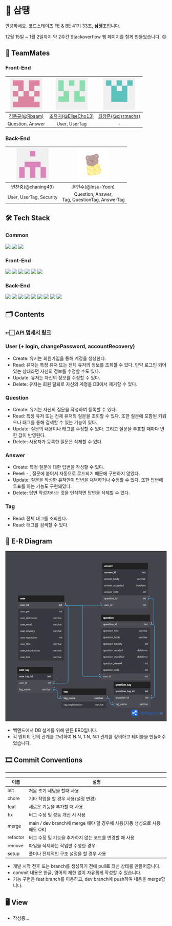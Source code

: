 # 🎴 삼땡

안녕하세요. 코드스테이츠 FE & BE 41기 33조, **삼땡**조입니다.

12월 15일 ~ 1월 2일까지 약 2주간 Stackoverflow 웹 페이지를 함께 만들었습니다. 😊

## 👥 TeamMates

### Front-End

| <img src="readme_img/Rbaam.png" width="100px" height="100px" title="Github_Logo"/> | <img src="readme_img/elice.png" width="100px" height="100px" title="Github_Logo"/> | <img src="readme_img/cjsrmachs.png" width="100px" height="100px" title="Github_Logo"/>  |
| :---: | :---: | :---: |
| [ 김동규(@Rbaam) ](https://github.com/Rbaam) | [ 조유지(@EliseCho13) ](https://github.com/EliseCho13) | [ 최창훈(@cjsrmachs) ](https://github.com/cjsrmachs) |
| Question, Answer | User, UserTag | - |

### Back-End

| <img src="readme_img/chaning49.png" width="100px" height="100px" title="Github_Logo"/> | <img src="readme_img/Insu-Yoon.png" width="100px" height="100px" title="Github_Logo"/> |
| :---: | :---: |
| [ 변찬중(@chaning49) ](http://github.com/chaning49) | [ 윤인수(@Insu-Yoon) ](https://github.com/Insu-Yoon) |
| User, UserTag, Security | Question, Answer, <br> Tag, QuestionTag, AnswerTag |

## 🛠 Tech Stack

### Common
<a target="_blank"><img src="https://img.shields.io/badge/discord-5865F2?style=flat&logo=discord&logoColor=ffffff"/></a>
<a target="_blank"><img src="https://img.shields.io/badge/git-F05032?style=flat&logo=git&logoColor=ffffff"/></a>
<a target="_blank"><img src="https://img.shields.io/badge/github-181717?style=flat&logo=github&logoColor=ffffff"/></a>


### Front-End
<a target="_blank"><img src="https://img.shields.io/badge/html5-E34F26?style=flat&logo=html5&logoColor=ffffff"/></a>
<a target="_blank"><img src="https://img.shields.io/badge/css-1572B6?style=flat&logo=css3&logoColor=ffffff"/></a>
<a target="_blank"><img src="https://img.shields.io/badge/javascript-F7DF1E?style=flat&logo=javascript&logoColor=ffffff"/></a>
<a target="_blank"><img src="https://img.shields.io/badge/node.js-339933?style=flat&logo=node.js&logoColor=ffffff"/></a>
<a target="_blank"><img src="https://img.shields.io/badge/react-61DAFB?style=flat&logo=react&logoColor=000000"/></a>
<a target="_blank"><img src="https://img.shields.io/badge/axios-5A29E4?style=flat&logo=axios&logoColor=ffffff"/></a>

### Back-End
<a target="_blank"><img src="https://img.shields.io/badge/java-red?style=flat&logo=java&logoColor=ffffff"/></a>
<a target="_blank"><img src="https://img.shields.io/badge/spring-6DB33F?style=flat&logo=spring&logoColor=ffffff"/></a>
<a target="_blank"><img src="https://img.shields.io/badge/spring boot-6DB33F?style=flat&logo=springboot&logoColor=ffffff"/></a>
<a target="_blank"><img src="https://img.shields.io/badge/spring security-6DB33F?style=flat&logo=springsecurity&logoColor=ffffff"/></a>
<a target="_blank"><img src="https://img.shields.io/badge/jwt-000000?style=flat&logo=json web tokens&logoColor=ffffff"/></a>
<a target="_blank"><img src="https://img.shields.io/badge/gradle-02303A?style=flat&logo=gradle&logoColor=ffffff"/></a>
<a target="_blank"><img src="https://img.shields.io/badge/mysql-4479A1?style=flat&logo=mysql&logoColor=ffffff"/></a>
<a target="_blank"><img src="https://img.shields.io/badge/amazon ec2-FF9900?style=flat&logo=amazon ec2&logoColor=ffffff"/></a>
<a target="_blank"><img src="https://img.shields.io/badge/amazon rds-527FFF?style=flat&logo=amazon rds&logoColor=ffffff"/></a>

## 🗂️ Contents

### [**👉🏻 API 명세서 링크**](http://ec2-15-164-87-251.ap-northeast-2.compute.amazonaws.com:8080/swagger-ui.html#/)

### **User (+ login, changePassword, accountRecovery)**

- Create: 유저는 회원가입을 통해 계정을 생성한다.
- Read: 유저는 특정 유저 또는 전체 유저의 정보를 조회할 수 있다. 만약 로그인 되어 있는 상태라면 자신의 정보를 수정할 수도 있다.
- Update: 유저는 자신의 정보를 수정할 수 있다.
- Delete: 유저는 회원 탈퇴로 자신의 계정을 DB에서 제거할 수 있다.

### **Question**

- Create: 유저는 자신의 질문을 작성하여 등록할 수 있다.
- Read: 특정 유저 또는 전체 유저의 질문을 조회할 수 있다. 또한 질문에 포함된 키워드나 태그를 통해 검색할 수 있는 기능이 있다.
- Update: 질문의 내용이나 태그를 수정할 수 있다. 그리고 질문을 투표할 때마다 변한 값이 반영된다.
- Delete: 사용자가 등록한 질문은 삭제할 수 있다.

### **Answer**

- Create: 특정 질문에 대한 답변을 작성할 수 있다.
- ~~Read~~: - , 질문에 붙어서 자동으로 로드되기 때문에 구현하지 않았다.
- Update: 질문을 작성한 유저만이 답변을 채택하거나 수정할 수 있다. 또한 답변에 투표를 하는 기능도 구현돼있다.
- Delete: 답변 작성자라는 것을 인식하면 답변을 삭제할 수 있다.

### **Tag**

- Read: 전체 태그를 조회한다.
- Read: 태그를 검색할 수 있다.

## 🩻 E-R Diagram

![ER_diagram.png](readme_img/ER_diagram.png)

- 백엔드에서 DB 설계를 위해 만든 ERD입니다.
- 각 엔티티 간의 관계를 고려하여 N:N, 1:N, N:1 관계를 정의하고 테이블을 만들어주었습니다.

## 🎞 Commit Conventions

---

| 이름 | 설명 |
| --- | --- |
| init | 처음 초기 세팅을 할때 사용 |
| chore | 기타 작업을 할 경우 사용(설정 변경) |
| feat | 새로운 기능을 추가할 때 사용 |
| fix | 버그 수정 및 성능 개선 시 사용 |
| merge | main / dev branch에 merge 해야 할 경우에 사용(자동 생성으로 사용해도 OK) |
| refactor | 버그 수정 및 기능을 추가하지 않는 코드를 변경할 때 사용 |
| remove | 파일을 삭제하는 작업만 수행한 경우 |
| setup | 폴더나 전체적인 구조 설정을 할 경우 사용 |
- 개발 시작 전후 또는 branch를 생성하기 전에 pull로 최신 상태를 만들어줍니다.
- commit 내용은 한글, 영어의 제한 없이 자유롭게 작성할 수 있습니다.
- 기능 구현은 feat branch를 이용하고, dev branch에 push하여 내용을 merge합니다.

## 🖥 View

- 작성중…
